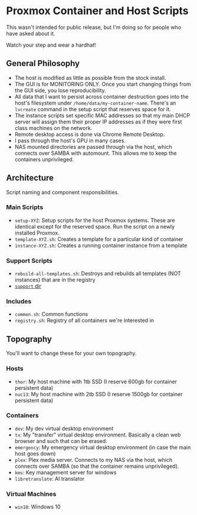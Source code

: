 Proxmox Container and Host Scripts
==================================

This wasn't intended for public release, but I'm doing so for people who have asked about it.

Watch your step and wear a hardhat!


## General Philosophy

* The host is modified as little as possible from the stock install.
* The GUI is for MONITORING ONLY. Once you start changing things from the GUI side, you lose reproducibility.
* All data that I want to persist across container destruction goes into the host's filesystem under `/home/data/my-container-name`. There's an `lvcreate` command in the setup script that reserves space for it.
* The instance scripts set specific MAC addresses so that my main DHCP server will assign them their proper IP addresses as if they were first class machines on the network.
* Remote desktop access is done via Chrome Remote Desktop.
* I pass through the host's GPU in many cases.
* NAS mounted directories are passed through via the host, which connects over SAMBA with automount. This allows me to keep the containers unprivileged.

## Architecture

Script naming and component responsibilities.

### Main Scripts

* `setup-XYZ`: Setup scripts for the host Proxmox systems. These are identical except for the reserved space. Run the script on a newly installed Proxmox.
* `template-XYZ.sh`: Creates a template for a particular kind of container
* `instance-XYZ.sh`: Creates a running container instance from a template

### Support Scripts

* `rebuild-all-templates.sh`: Destroys and rebuilds all templates (NOT instances) that are in the registry
* [`support` dir](support)

### Includes

* `common.sh`: Common functions
* `registry.sh`: Registry of all containers we're interested in


## Topography

You'll want to change these for your own topography.

### Hosts

* `thor`: My host machine with 1tb SSD (I reserve 600gb for container persistent data)
* `nuc13`: My host machine with 2tb SSD (I reserve 1500gb for container persistent data)

### Containers

* `dev`: My dev virtual desktop environment
* `tx`: My "transfer" virtual desktop environment. Basically a clean web browser and such that can be erased.
* `emergency`: My emergency virtual desktop environment (in case the main host goes down)
* `plex`: Plex media server. Connects to my NAS via the host, which connects over SAMBA (so that the container remains unprivileged).
* `kms`: Key management server for windows
* `libretranslate`: AI translator

### Virtual Machines

* `win10`: Windows 10
